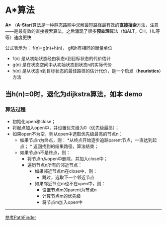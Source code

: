 # A\*算法

**A\*** （**A-Star**)算法是一种静态路网中求解最短路径最有效的**直接搜索**方法，注意——是最有效的直接搜索算法，之后涌现了很多**预处理**算法（如ALT，CH，HL等等）速度更快

公式表示为： f(n)=g(n)+h(n)， g和h有相同的衡量单位

* f(n) 是从初始状态经由状态n到目标状态的代价估计
* g(n) 是在状态空间中从初始状态到状态n的实际代价
* h(n) 是从状态n到目标状态的最佳路径的估计代价，是一个启发（**heuristics**）方法

## 当h(n)=0时，退化为dijkstra算法，如本 demo

### 算法过程

* 初始化open和close；
* 将起点加入open中，并设置优先级为0（优先级最高）；
* 如果open不为空，则从open中选取优先级最高的节点n：
  * 如果节点n为终点，则：
        *从终点开始逐步追踪parent节点，一直达到起点；
        * 返回找到的结果路径，算法结束；
  * 如果节点n不是终点，则：
    * 将节点n从open中删除，并加入close中；
    * 遍历节点n所有的邻近节点：
      * 如果邻近节点m在close中，则：
        * 跳过，选取下一个邻近节点
      * 如果邻近节点m也不在open中，则：
        * 设置节点m的parent为节点n
        * 计算节点m的优先级
        * 将节点m加入open中

---

[参考PathFinder](https://github.com/Supegg/PathFinder)
